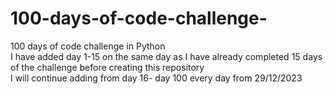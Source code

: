 # 100-days-of-code-challenge-
100 days of code challenge in Python
<br>
I have added day 1-15 on the same day as I have already completed 15 days of the challenge before creating this repository
<br>
I will continue adding from day 16- day 100 every day from 29/12/2023

